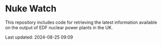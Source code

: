 # Nuke Watch

This repository includes code for retrieving the latest information available on the output of EDF nuclear power plants in the UK.

Last updated: 2024-08-25 09:09